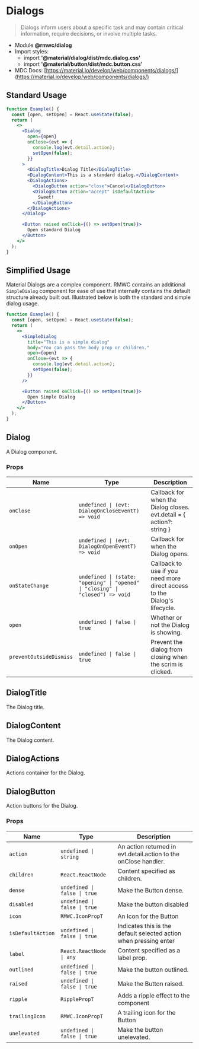 # Dialogs

> Dialogs inform users about a specific task and may contain critical information, require decisions, or involve multiple tasks.

- Module **@rmwc/dialog**
- Import styles:
  - import **'@material/dialog/dist/mdc.dialog.css'**
  - import **'@material/button/dist/mdc.button.css'**
- MDC Docs: [https://material.io/develop/web/components/dialogs/](https://material.io/develop/web/components/dialogs/)

## Standard Usage

```jsx
function Example() {
  const [open, setOpen] = React.useState(false);
  return (
    <>
      <Dialog
        open={open}
        onClose={evt => {
          console.log(evt.detail.action);
          setOpen(false);
        }}
      >
        <DialogTitle>Dialog Title</DialogTitle>
        <DialogContent>This is a standard dialog.</DialogContent>
        <DialogActions>
          <DialogButton action="close">Cancel</DialogButton>
          <DialogButton action="accept" isDefaultAction>
            Sweet!
          </DialogButton>
        </DialogActions>
      </Dialog>

      <Button raised onClick={() => setOpen(true)}>
        Open standard Dialog
      </Button>
    </>
  );
}
```

## Simplified Usage

Material Dialogs are a complex component. RMWC contains an additional `SimpleDialog` component for ease of use that internally contains the default structure already built out. Illustrated below is both the standard and simple dialog usage.

```jsx
function Example() {
  const [open, setOpen] = React.useState(false);
  return (
    <>
      <SimpleDialog
        title="This is a simple dialog"
        body="You can pass the body prop or children."
        open={open}
        onClose={evt => {
          console.log(evt.detail.action);
          setOpen(false);
        }}
      />

      <Button raised onClick={() => setOpen(true)}>
        Open Simple Dialog
      </Button>
    </>
  );
}
```

## Dialog
A Dialog component.

### Props

| Name | Type | Description |
|------|------|-------------|
| `onClose` | `undefined \| (evt: DialogOnCloseEventT) => void` | Callback for when the Dialog closes. evt.detail = { action?: string } |
| `onOpen` | `undefined \| (evt: DialogOnOpenEventT) => void` | Callback for when the Dialog opens. |
| `onStateChange` | `undefined \| (state: "opening" \| "opened" \| "closing" \| "closed") => void` | Callback to use if you need more direct access to the Dialog's lifecycle. |
| `open` | `undefined \| false \| true` | Whether or not the Dialog is showing. |
| `preventOutsideDismiss` | `undefined \| false \| true` | Prevent the dialog from closing when the scrim is clicked. |


## DialogTitle
The Dialog title.



## DialogContent
The Dialog content.



## DialogActions
Actions container for the Dialog.



## DialogButton
Action buttons for the Dialog.

### Props

| Name | Type | Description |
|------|------|-------------|
| `action` | `undefined \| string` | An action returned in evt.detail.action to the onClose handler. |
| `children` | `React.ReactNode` | Content specified as children. |
| `dense` | `undefined \| false \| true` | Make the Button dense. |
| `disabled` | `undefined \| false \| true` | Make the button disabled |
| `icon` | `RMWC.IconPropT` | An Icon for the Button |
| `isDefaultAction` | `undefined \| false \| true` | Indicates this is the default selected action when pressing enter |
| `label` | `React.ReactNode \| any` | Content specified as a label prop. |
| `outlined` | `undefined \| false \| true` | Make the button outlined. |
| `raised` | `undefined \| false \| true` | Make the Button raised. |
| `ripple` | `RipplePropT` | Adds a ripple effect to the component |
| `trailingIcon` | `RMWC.IconPropT` | A trailing icon for the Button |
| `unelevated` | `undefined \| false \| true` | Make the button unelevated. |


## 


